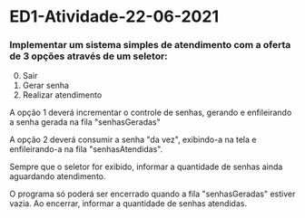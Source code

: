 # ED1-Atividade-22-06-2021

### Implementar um sistema simples de atendimento com a oferta de 3 opções através de um seletor:

0. Sair
1. Gerar senha
2. Realizar atendimento

A opção 1 deverá incrementar o controle de senhas, gerando e enfileirando a senha gerada na fila "senhasGeradas"

A opção 2 deverá consumir a senha "da vez", exibindo-a na tela e enfileirando-a na fila "senhasAtendidas".

Sempre que o seletor for exibido, informar a quantidade de senhas ainda aguardando atendimento.

O programa só poderá ser encerrado quando a fila "senhasGeradas" estiver vazia. Ao encerrar, informar a quantidade de senhas atendidas.
